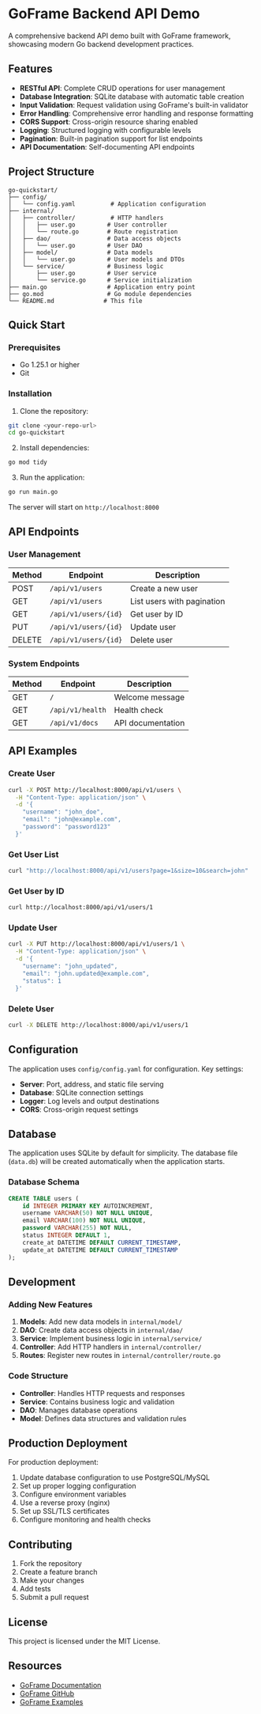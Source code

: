 # GoFrame Backend API Demo

A comprehensive backend API demo built with GoFrame framework, showcasing modern Go backend development practices.

## Features

- **RESTful API**: Complete CRUD operations for user management
- **Database Integration**: SQLite database with automatic table creation
- **Input Validation**: Request validation using GoFrame's built-in validator
- **Error Handling**: Comprehensive error handling and response formatting
- **CORS Support**: Cross-origin resource sharing enabled
- **Logging**: Structured logging with configurable levels
- **Pagination**: Built-in pagination support for list endpoints
- **API Documentation**: Self-documenting API endpoints

## Project Structure

```
go-quickstart/
├── config/
│   └── config.yaml          # Application configuration
├── internal/
│   ├── controller/          # HTTP handlers
│   │   ├── user.go         # User controller
│   │   └── route.go        # Route registration
│   ├── dao/                # Data access objects
│   │   └── user.go         # User DAO
│   ├── model/              # Data models
│   │   └── user.go         # User models and DTOs
│   └── service/            # Business logic
│       ├── user.go         # User service
│       └── service.go      # Service initialization
├── main.go                 # Application entry point
├── go.mod                  # Go module dependencies
└── README.md              # This file
```

## Quick Start

### Prerequisites

- Go 1.25.1 or higher
- Git

### Installation

1. Clone the repository:
```bash
git clone <your-repo-url>
cd go-quickstart
```

2. Install dependencies:
```bash
go mod tidy
```

3. Run the application:
```bash
go run main.go
```

The server will start on `http://localhost:8000`

## API Endpoints

### User Management

| Method | Endpoint | Description |
|--------|----------|-------------|
| POST | `/api/v1/users` | Create a new user |
| GET | `/api/v1/users` | List users with pagination |
| GET | `/api/v1/users/{id}` | Get user by ID |
| PUT | `/api/v1/users/{id}` | Update user |
| DELETE | `/api/v1/users/{id}` | Delete user |

### System Endpoints

| Method | Endpoint | Description |
|--------|----------|-------------|
| GET | `/` | Welcome message |
| GET | `/api/v1/health` | Health check |
| GET | `/api/v1/docs` | API documentation |

## API Examples

### Create User
```bash
curl -X POST http://localhost:8000/api/v1/users \
  -H "Content-Type: application/json" \
  -d '{
    "username": "john_doe",
    "email": "john@example.com",
    "password": "password123"
  }'
```

### Get User List
```bash
curl "http://localhost:8000/api/v1/users?page=1&size=10&search=john"
```

### Get User by ID
```bash
curl http://localhost:8000/api/v1/users/1
```

### Update User
```bash
curl -X PUT http://localhost:8000/api/v1/users/1 \
  -H "Content-Type: application/json" \
  -d '{
    "username": "john_updated",
    "email": "john.updated@example.com",
    "status": 1
  }'
```

### Delete User
```bash
curl -X DELETE http://localhost:8000/api/v1/users/1
```

## Configuration

The application uses `config/config.yaml` for configuration. Key settings:

- **Server**: Port, address, and static file serving
- **Database**: SQLite connection settings
- **Logger**: Log levels and output destinations
- **CORS**: Cross-origin request settings

## Database

The application uses SQLite by default for simplicity. The database file (`data.db`) will be created automatically when the application starts.

### Database Schema

```sql
CREATE TABLE users (
    id INTEGER PRIMARY KEY AUTOINCREMENT,
    username VARCHAR(50) NOT NULL UNIQUE,
    email VARCHAR(100) NOT NULL UNIQUE,
    password VARCHAR(255) NOT NULL,
    status INTEGER DEFAULT 1,
    create_at DATETIME DEFAULT CURRENT_TIMESTAMP,
    update_at DATETIME DEFAULT CURRENT_TIMESTAMP
);
```

## Development

### Adding New Features

1. **Models**: Add new data models in `internal/model/`
2. **DAO**: Create data access objects in `internal/dao/`
3. **Service**: Implement business logic in `internal/service/`
4. **Controller**: Add HTTP handlers in `internal/controller/`
5. **Routes**: Register new routes in `internal/controller/route.go`

### Code Structure

- **Controller**: Handles HTTP requests and responses
- **Service**: Contains business logic and validation
- **DAO**: Manages database operations
- **Model**: Defines data structures and validation rules

## Production Deployment

For production deployment:

1. Update database configuration to use PostgreSQL/MySQL
2. Set up proper logging configuration
3. Configure environment variables
4. Use a reverse proxy (nginx)
5. Set up SSL/TLS certificates
6. Configure monitoring and health checks

## Contributing

1. Fork the repository
2. Create a feature branch
3. Make your changes
4. Add tests
5. Submit a pull request

## License

This project is licensed under the MIT License.

## Resources

- [GoFrame Documentation](https://goframe.org/)
- [GoFrame GitHub](https://github.com/gogf/gf)
- [GoFrame Examples](https://github.com/gogf/gf/tree/master/example)
